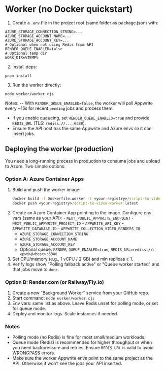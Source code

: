 # Worker (no Docker quickstart)

1) Create a `.env` file in the project root (same folder as package.json) with:

```
AZURE_STORAGE_CONNECTION_STRING=...
AZURE_STORAGE_ACCOUNT_NAME=...
AZURE_STORAGE_ACCOUNT_KEY=...
# Optional when not using Redis from API
RENDER_QUEUE_ENABLED=false
# Optional temp dir
WORK_DIR=%TEMP%
```

2) Install deps:

```
pnpm install
```

3) Run the worker directly:

```
node worker/worker.cjs
```

Notes:
-- With `RENDER_QUEUE_ENABLED=false`, the worker will poll Appwrite every ~15s for recent `pending` jobs and process them.
- If you enable queueing, set `RENDER_QUEUE_ENABLED=true` and provide `REDIS_URL` (TLS: `rediss://...:6380`).
- Ensure the API host has the same Appwrite and Azure envs so it can insert jobs.

## Deploying the worker (production)

You need a long-running process in production to consume jobs and upload to Azure. Two simple options:

### Option A: Azure Container Apps
1. Build and push the worker image:
	```cmd
	docker build -f Dockerfile.worker -t <your-registry>/script-to-video-worker:latest .
	docker push <your-registry>/script-to-video-worker:latest
	```
2. Create an Azure Container App pointing to the image. Configure env vars (same as your API):
		- `NEXT_PUBLIC_APPWRITE_ENDPOINT`
		- `NEXT_PUBLIC_APPWRITE_PROJECT_ID`
		- `APPWRITE_API_KEY`
		- `APPWRITE_DATABASE_ID`
		- `APPWRITE_COLLECTION_VIDEO_RENDERS_ID`
	- `AZURE_STORAGE_CONNECTION_STRING`
	- `AZURE_STORAGE_ACCOUNT_NAME`
	- `AZURE_STORAGE_ACCOUNT_KEY`
	- Optional queue: `RENDER_QUEUE_ENABLED=true`, `REDIS_URL=rediss://:<pwd>@<host>:6380`
3. Set CPU/memory (e.g., 1 vCPU / 2 GB) and min replicas ≥ 1.
4. Verify logs show "Polling fallback active" or "Queue worker started" and that jobs move to `done`.

### Option B: Render.com (or Railway/Fly.io)
1. Create a new "Background Worker" service from your GitHub repo.
2. Start command: `node worker/worker.cjs`
3. Env vars: same list as above. Leave Redis unset for polling mode, or set for queue mode.
4. Deploy and monitor logs. Scale instances if needed.

### Notes
- Polling mode (no Redis) is fine for most small/medium workloads.
- Queue mode (Redis) is recommended for higher throughput or when you need backpressure and retries. Ensure `REDIS_URL` is valid to avoid WRONGPASS errors.
- Make sure the worker Appwrite envs point to the same project as the API. Otherwise it won’t see the jobs your API inserted.

